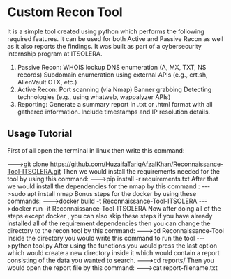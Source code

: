 # Custom Recon Tool

It is a simple tool created using python which performs the following required features. It can be used for both Active and Passive Recon as well as it also reports the findings. It was built as part of a cybersecurity internship program at ITSOLERA.
1. Passive Recon: 
 WHOIS lookup 
 DNS enumeration (A, MX, TXT, NS records) 
 Subdomain enumeration using external APIs (e.g., crt.sh, AlienVault OTX, etc.) 
2. Active Recon: 
 Port scanning (via Nmap) 
 Banner grabbing 
 Detecting technologies (e.g., using whatweb, wappalyzer APIs) 
3. Reporting: 
 Generate a summary report in .txt or .html format with all gathered  information.
 Include timestamps and IP resolution details. 


## Usage Tutorial 
First of all open the terminal in linux then write this command:

--->git clone https://github.com/HuzaifaTariqAfzalKhan/Reconnaissance-Tool-ITSOLERA.git
Then we would install the requirements needed for the tool by using this command:
--->pip install -r requirements.txt
After that we would install the dependencies for the nmap by this command :
--->sudo apt install nmap
Bonus steps for the docker by using these commands:
--->docker build -t Reconnaissance-Tool-ITSOLERA
--->docker run -it Reconnaissance-Tool-ITSOLERA
Now after doing all of the steps except docker , you can also skip these steps if you have already installed all of the requirement dependencies then you can change the directory to the recon tool by this command:
--->cd Reconnaissance-Tool
Inside the directory you would write this command to run the tool
--->python tool.py
After using the functions you would press the last option which would create a new directory inside it which would contain a report consisting of the data you wanted to search.
--->cd reports/
Then you would open the report file by this command:
--->cat report-filename.txt

